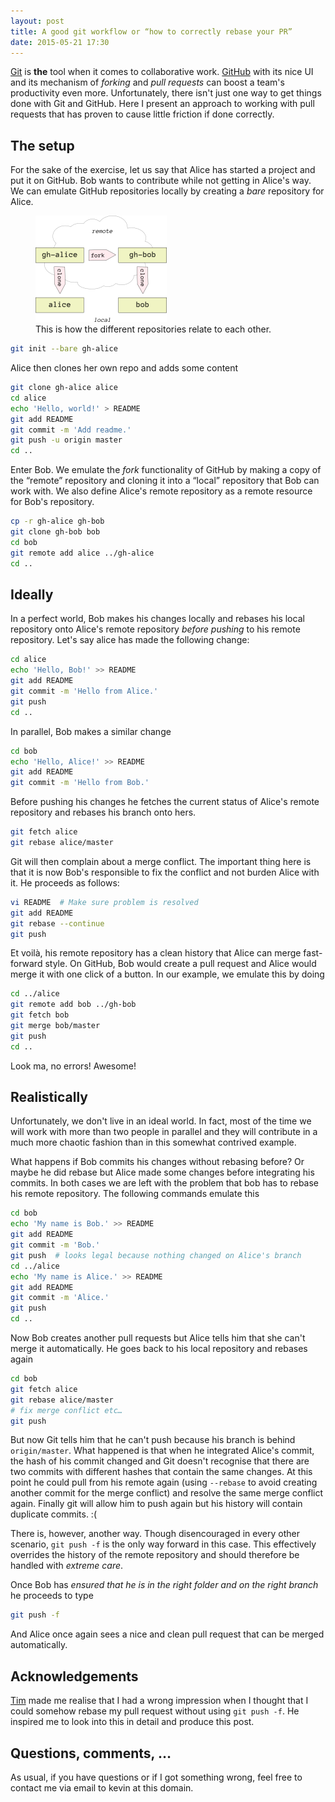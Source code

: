 ```yaml
---
layout: post
title: A good git workflow or “how to correctly rebase your PR”
date: 2015-05-21 17:30
---
```


[Git](https://git-scm.com) is **the** tool when it comes to collaborative work.
[GitHub](https://github.com) with its nice UI and its mechanism of _forking_
and _pull requests_ can boost a team's productivity even more. Unfortunately,
there isn't just one way to get things done with Git and GitHub. Here I present
an approach to working with pull requests that has proven to cause little
friction if done correctly. 


## The setup
For the sake of the exercise, let us say that Alice has started a project and
put it on GitHub. Bob wants to contribute while not getting in Alice's way. We
can emulate GitHub repositories locally by creating a _bare_ repository for
Alice.

<figure>
  <img src="/assets/article_images/git-workflow-repos.png" alt="Layout of the repositories.">
  <figcaption>This is how the different repositories relate to each other.<figcaption>
</figure>

```bash
git init --bare gh-alice
```

Alice then clones her own repo and adds some content

```bash
git clone gh-alice alice
cd alice
echo 'Hello, world!' > README
git add README
git commit -m 'Add readme.'
git push -u origin master
cd ..
```

Enter Bob. We emulate the _fork_ functionality of GitHub by making a copy of
the “remote” repository and cloning it into a “local” repository that Bob can
work with. We also define Alice's remote repository as a remote resource for
Bob's repository.

```bash
cp -r gh-alice gh-bob
git clone gh-bob bob
cd bob
git remote add alice ../gh-alice
cd ..
```

## Ideally
In a perfect world, Bob makes his changes locally and rebases his local
repository onto Alice's remote repository _before pushing_ to his remote
repository. Let's say alice has made the following change:

```bash
cd alice
echo 'Hello, Bob!' >> README
git add README
git commit -m 'Hello from Alice.'
git push
cd ..
```

In parallel, Bob makes a similar change

```bash
cd bob
echo 'Hello, Alice!' >> README
git add README
git commit -m 'Hello from Bob.'
```

Before pushing his changes he fetches the current status of Alice's remote
repository and rebases his branch onto hers.

```bash
git fetch alice
git rebase alice/master
```

Git will then complain about a merge conflict. The important thing here is that
it is now Bob's responsible to fix the conflict and not burden Alice with it.
He proceeds as follows:

```bash
vi README  # Make sure problem is resolved
git add README
git rebase --continue
git push
```

Et voilà, his remote repository has a clean history that Alice can merge
fast-forward style. On GitHub, Bob would create a pull request and Alice would
merge it with one click of a button. In our example, we emulate this by doing

```bash
cd ../alice
git remote add bob ../gh-bob
git fetch bob
git merge bob/master
git push
cd ..
```

Look ma, no errors! Awesome!


## Realistically
Unfortunately, we don't live in an ideal world. In fact, most of the time we
will work with more than two people in parallel and they will contribute in a
much more chaotic fashion than in this somewhat contrived example.

What happens if Bob commits his changes without rebasing before? Or maybe he
did rebase but Alice made some changes before integrating his commits. In both
cases we are left with the problem that bob has to rebase his remote
repository. The following commands emulate this

```bash
cd bob
echo 'My name is Bob.' >> README
git add README
git commit -m 'Bob.'
git push  # looks legal because nothing changed on Alice's branch
cd ../alice
echo 'My name is Alice.' >> README
git add README
git commit -m 'Alice.'
git push
cd ..
```

Now Bob creates another pull requests but Alice tells him that she can't merge
it automatically. He goes back to his local repository and rebases again

```bash
cd bob
git fetch alice
git rebase alice/master
# fix merge conflict etc…
git push
```

But now Git tells him that he can't push because his branch is behind
`origin/master`. What happened is that when he integrated Alice's commit, the
hash of his commit changed and Git doesn't recognise that there are two commits
with different hashes that contain the same changes. At this point he could
pull from his remote again (using `--rebase` to avoid creating another commit
for the merge conflict) and resolve the same merge conflict again. Finally git
will allow him to push again but his history will contain duplicate commits. :(

There is, however, another way. Though disencouraged in every other scenario,
`git push -f` is the only way forward in this case. This effectively overrides
the history of the remote repository and should therefore be handled with
_extreme care_.

Once Bob has _ensured that he is in the right folder and on the right branch_
he proceeds to type

```bash
git push -f
```

And Alice once again sees a nice and clean pull request that can be merged
automatically.


## Acknowledgements
[Tim](https://betatim.github.io/) made me realise that I had a wrong impression
when I thought that I could somehow rebase my pull request without using `git
push -f`. He inspired me to look into this in detail and produce this post.


## Questions, comments, …
As usual, if you have questions or if I got something wrong, feel free to
contact me via email to kevin at this domain.
